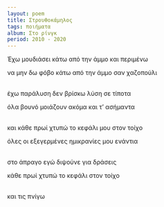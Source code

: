 ```yaml
---
layout: poem
title: Στρουθοκάμηλος
tags: ποιήματα
album: Στο ρίνγκ
period: 2010 - 2020
---
```


Έχω μουδιάσει κάτω από την άμμο και περιμένω

να μην δω φόβο κάτω από την άμμο σαν χαζοπούλι

<br/>
έχω παράλυση δεν βρίσκω λύση σε τίποτα

όλα βουνό μοιάζουν ακόμα και τ’ ασήμαντα

<br/>
και κάθε πρωί χτυπώ το κεφάλι μου στον τοίχο

όλες οι εξεγερμένες ημικρανίες μου ενάντια

<br/>
στο άπραγο εγώ διψούνε για δράσεις

κάθε πρωί χτυπώ το κεφάλι στον τοίχο

<br/>
και τις πνίγω
